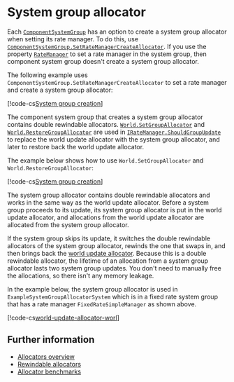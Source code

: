 # System group allocator

Each [`ComponentSystemGroup`](xref:Unity.Entities.ComponentSystemGroup) has an option to create a system group allocator when setting its rate manager. To do this, use [`ComponentSystemGroup.SetRateManagerCreateAllocator`](xref:Unity.Entities.ComponentSystemGroup.SetRateManagerCreateAllocator*). If you use the property [`RateManager`](xref:Unity.Entities.ComponentSystemGroup.RateManager*) to set a rate manager in the system group, then component system group doesn't create a system group allocator. 

The following example uses `ComponentSystemGroup.SetRateManagerCreateAllocator` to set a rate manager and create a system group allocator:

[!code-cs[System group creation](../DocCodeSamples.Tests/SystemGroupAllocatorExample.cs#create-allocator)]        

The component system group that creates a system group allocator contains double rewindable allocators. [`World.SetGroupAllocator`](xref:Unity.Entities.World.SetGroupAllocator*) and [`World.RestoreGroupAllocator`](xref:Unity.Entities.World.RestoreGroupAllocator*) are used in [`IRateManager.ShouldGroupUpdate`](xref:Unity.Entities.IRateManager.ShouldGroupUpdate*) to replace the world update allocator with the system group allocator, and later to restore back the world update allocator. 

The example below shows how to use `World.SetGroupAllocator` and `World.RestoreGroupAllocator`:

[!code-cs[System group creation](../DocCodeSamples.Tests/SystemGroupAllocatorExample.cs#group-allocator)]   

The system group allocator contains double rewindable allocators and works in the same way as the world update allocator. Before a system group proceeds to its update, its system group allocator is put in the world update allocator, and allocations from the world update allocator are allocated from the system group allocator. 

If the system group skips its update, it switches the double rewindable allocators of the system group allocator, rewinds the one that swaps in, and then brings back the [world update allocator](allocators-world-update.md). Because this is a double rewindable allocator, the lifetime of an allocation from a system group allocator lasts two system group updates. You don't need to manually free the allocations, so there isn't any memory leakage.

In the example below, the system group allocator is used in `ExampleSystemGroupAllocatorSystem` which is in a fixed rate system group that has a rate manager `FixedRateSimpleManager` as shown above.

[!code-cs[world-update-allocator-worl](../Unity.Entities.Tests/AllocatorsCustomPrebuiltTests.cs#world-update-allocator-system-state)]

## Further information

* [Allocators overview](allocators-overview.md)
* [Rewindable allocators](https://docs.unity3d.com/Packages/com.unity.collections@latest/index.html?subfolder=/manual/allocator-rewindable.html)
* [Allocator benchmarks](https://docs.unity3d.com/Packages/com.unity.collections@latest/index.html?subfolder=/manual/allocator-benchmarks.html)